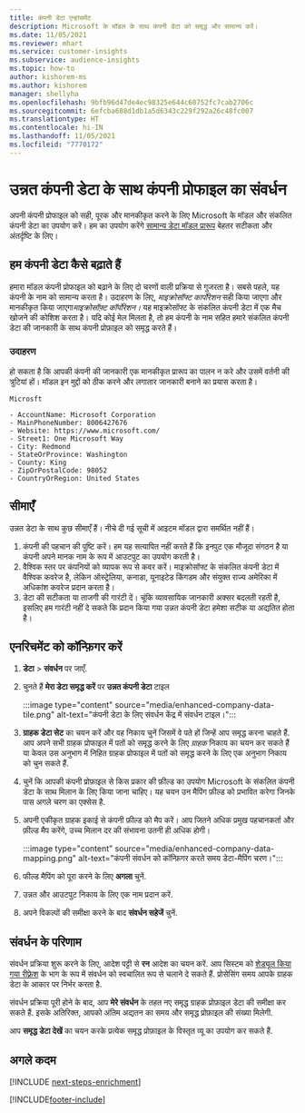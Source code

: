 ```yaml
---
title: कंपनी डेटा एन्हांसमेंट
description: Microsoft के मॉडल के साथ कंपनी डेटा को समृद्ध और सामान्य करें।
ms.date: 11/05/2021
ms.reviewer: mhart
ms.service: customer-insights
ms.subservice: audience-insights
ms.topic: how-to
author: kishorem-ms
ms.author: kishorem
manager: shellyha
ms.openlocfilehash: 9bfb96d47de4ec98325e644c60752fc7cab2706c
ms.sourcegitcommit: 6efcba688d1db1a5d6343c229f292a26c48fc007
ms.translationtype: HT
ms.contentlocale: hi-IN
ms.lasthandoff: 11/05/2021
ms.locfileid: "7770172"
---
```

# <a name="enrichment-of-company-profiles-with-enhanced-company-data"></a>उन्नत कंपनी डेटा के साथ कंपनी प्रोफाइल का संवर्धन

अपनी कंपनी प्रोफाइल को सही, पूरक और मानकीकृत करने के लिए Microsoft के मॉडल और संकलित कंपनी डेटा का उपयोग करें। हम का उपयोग करेंगे [सामान्य डेटा मॉडल प्रारूप](/common-data-model/schema/core/applicationcommon/account) बेहतर सटीकता और अंतर्दृष्टि के लिए।

## <a name="how-we-enhance-company-data"></a>हम कंपनी डेटा कैसे बढ़ाते हैं

हमारा मॉडल कंपनी प्रोफाइल को बढ़ाने के लिए दो चरणों वाली प्रक्रिया से गुजरता है। सबसे पहले, यह कंपनी के नाम को सामान्य करता है। उदाहरण के लिए, *माइक्रोसॉफ्ट कार्पोरेशन* सही किया जाएगा और मानकीकृत किया जाएगा*माइक्रोसॉफ़्ट कॉर्पोरेशन।* यह माइक्रोसॉफ्ट के संकलित कंपनी डेटा में एक मैच खोजने की कोशिश करता है। यदि कोई मेल मिलता है, तो हम कंपनी के नाम सहित हमारे संकलित कंपनी डेटा की जानकारी के साथ कंपनी प्रोफ़ाइल को समृद्ध करते हैं।


### <a name="example"></a>उदाहरण

हो सकता है कि आपकी कंपनी की जानकारी एक मानकीकृत प्रारूप का पालन न करे और उसमें वर्तनी की त्रुटियां हों। मॉडल इन मुद्दों को ठीक करने और लगातार जानकारी बनाने का प्रयास करता है।

```Input
Microsft
```

```Output
- AccountName: Microsoft Corporation
- MainPhoneNumber: 8006427676
- Website: https://www.microsoft.com/
- Street1: One Microsoft Way
- City: Redmond
- StateOrProvince: Washington
- County: King
- ZipOrPostalCode: 98052
- CountryOrRegion: United States
```

## <a name="limitations"></a>सीमाएँ

उन्नत डेटा के साथ कुछ सीमाएँ हैं। नीचे दी गई सूची में आइटम मॉडल द्वारा समर्थित नहीं हैं।

1.  कंपनी की पहचान की पुष्टि करें। हम यह सत्यापित नहीं करते हैं कि इनपुट एक मौजूदा संगठन है या कंपनी अपने मानक नाम के रूप में आउटपुट का उपयोग करती है।
2.  वैश्विक स्तर पर कंपनियों को व्यापक रूप से कवर करें। माइक्रोसॉफ्ट के संकलित कंपनी डेटा में वैश्विक कवरेज है, लेकिन ऑस्ट्रेलिया, कनाडा, यूनाइटेड किंगडम और संयुक्त राज्य अमेरिका में अधिकांश कवरेज प्रदान करता है।
3.  डेटा की सटीकता या ताजगी की गारंटी दें। चूंकि व्यावसायिक जानकारी अक्सर बदलती रहती है, इसलिए हम गारंटी नहीं दे सकते कि प्रदान किया गया उन्नत कंपनी डेटा हमेशा सटीक या अद्यतित होता है।

## <a name="configure-the-enrichment"></a>एनरिचमेंट को कॉन्फ़िगर करें

1. **डेटा** > **संवर्धन** पर जाएँ.

1. चुनते हैं **मेरा डेटा समृद्ध करें** पर **उन्नत कंपनी डेटा** टाइल

   :::image type="content" source="media/enhanced-company-data-tile.png" alt-text="कंपनी डेटा के लिए संवर्धन केंद्र में संवर्धन टाइल।":::

1. **ग्राहक डेटा सेट** का चयन करें और वह निकाय चुनें जिसमें वे पते हों जिन्हें आप समृद्ध करना चाहते हैं. आप अपने सभी ग्राहक प्रोफाइल में पतों को समृद्ध करने के लिए *ग्राहक* निकाय का चयन कर सकते हैं या केवल उस अनुभाग में निहित ग्राहक प्रोफाइल में पतों को समृद्ध करने के लिए एक अनुभाग निकाय को चुन सकते हैं.

1. चुनें कि आपकी कंपनी प्रोफ़ाइल से किस प्रकार की फ़ील्ड का उपयोग Microsoft के संकलित कंपनी डेटा के साथ मिलान के लिए किया जाना चाहिए। यह चयन उन मैपिंग फ़ील्ड को प्रभावित करेगा जिनके पास अगले चरण का एक्सेस है.

1.  अपनी एकीकृत ग्राहक इकाई से कंपनी फ़ील्ड को मैप करें। आप जितने अधिक प्रमुख पहचानकर्ता और फ़ील्ड मैप करेंगे, उच्च मिलान दर की संभावना उतनी ही अधिक होगी।

    :::image type="content" source="media/enhanced-company-data-mapping.png" alt-text="कंपनी संवर्धन को कॉन्फ़िगर करते समय डेटा-मैपिंग चरण।":::

1. फील्ड मैपिंग को पूरा करने के लिए **अगला** चुनें.

1. उन्नत और आउटपुट निकाय के लिए एक नाम प्रदान करें.

1. अपने विकल्पों की समीक्षा करने के बाद **संवर्धन सहेजें** चुनें.

## <a name="enrichment-results"></a>संवर्धन के परिणाम

संवर्धन प्रक्रिया शुरू करने के लिए, आदेश पट्टी से **रन** आदेश का चयन करें. आप सिस्टम को [शेड्यूल किया गया रीफ़्रेश](system.md#schedule-tab) के भाग के रूप में संवर्धन को स्वचालित रूप से चलाने दे सकते हैं. प्रोसेसिंग समय आपके ग्राहक डेटा के आकार पर निर्भर करता है.

संवर्धन प्रक्रिया पूरी होने के बाद, आप **मेरे संवर्धन** के तहत नए समृद्ध ग्राहक प्रोफ़ाइल डेटा की समीक्षा कर सकते हैं. इसके अतिरिक्त, आपको अंतिम अद्यतन का समय और समृद्ध प्रोफ़ाइल की संख्या मिलेगी.

आप **समृद्ध डेटा देखें** का चयन करके प्रत्येक समृद्ध प्रोफ़ाइल के विस्तृत व्यू का उपयोग कर सकते हैं.

## <a name="next-steps"></a>अगले कदम

[!INCLUDE [next-steps-enrichment](../includes/next-steps-enrichment.md)]

[!INCLUDE[footer-include](../includes/footer-banner.md)]
